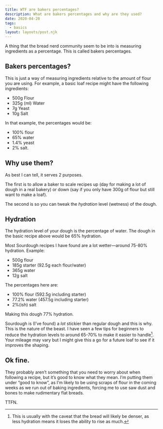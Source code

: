 ```yaml
---
title: WTF are bakers percentages?
description: What are bakers percentages and why are they used?
date: 2020-04-20
tags:
  - basics
layout: layouts/post.njk
---
```


A thing that the bread nerd community seem to be into is measuring ingredients as a percentage. This is called bakers percentages. 

## Bakers percentages?

This is just a way of measuring ingredients relative to the amount of flour you are using. For example, a basic loaf recipe might have the following ingredients:

- 500g Flour 
- 325g (ml) Water
- 7g Yeast
- 10g Salt

In that example, the percentages would be:

- 100% flour
- 65% water
- 1.4% yeast
- 2% salt. 

## Why use them?

As best I can tell, it serves 2 purposes. 

The first is to allow a baker to scale recipes up (day for making a lot of dough in a real bakery) or down (say if you only have 300g of flour but still want to make a loaf). 

The second is so you can tweak the *hydration* level (wetness) of the dough. 

## Hydration

The hydration level of your dough is the percentage of water. The dough in the basic recipe above would be 65% hydration. 

Most Sourdough recipes I have found are a lot wetter—around 75-80% hydration. Example:

- 500g flour
- 185g starter (92.5g each flour/water)
- 365g water
- 12g salt

The percentages here are:

- 100% flour (592.5g including starter)
- 77.2% water (457.5g including starter)
- 2%(ish) salt

Making this dough 77% hydration. 

Sourdough is (I’ve found) a *lot* stickier than regular dough and this is why. This is the nature of the beast. I have seen a few tips for beginners to reduce the hydration levels to around 65-70% to make it easier to handle[^caveat]. Your mileage may vary but I might give this a go for a future loaf to see if it improves the shaping. 

## Ok fine. 

They probably aren’t something that you need to worry about when following a recipe, but it’s good to know what they mean. I’m putting them under “good to know”, as I’m likely to be using scraps of flour in the coming weeks as we run out of baking ingredients, forcing me to use saw dust and bones to make rudimentary flat breads. 

TTFN. 

[^caveat]: This is usually with the caveat that the bread will likely be denser, as less hydration means it loses the ability to rise as much. 


